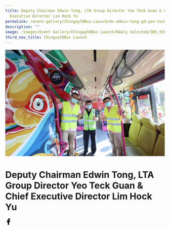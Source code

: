 ```yaml
---
title: Deputy Chairman Edwin Tong, LTA Group Director Yeo Teck Guan & Chief
  Executive Director Lim Hock Yu
permalink: /event-gallery/Chingay50Bus-Launch/dc-edwin-tong-gd-yeo-teck-guan-ced-lim-hock-yu-and-bus-captain
description: ""
image: /images/Event Gallery/Chingay50Bus Launch/Newly selected/SBS_0160.jpg
third_nav_title: Chingay50Bus Launch
---
```

![Deputy Chairman Edwin Tong, Chief Executive Director Lim Hock Yu and Bus Captain](/images/Event%20Gallery/Chingay50Bus%20Launch/Newly%20selected/SBS_0160.jpg)

# **Deputy Chairman Edwin Tong, LTA Group Director Yeo Teck Guan & Chief Executive Director Lim Hock Yu**

<a href="http://www.facebook.com/sharer.php?u=http://www.chingay.gov.sg/image/event-gallery/dc-edwin-tong-ced-lim-hock-yu-and-bus-captain" style="float:left;">
	<img src="/images/facebook.png" style="width:auto;height:20px;">
</a>